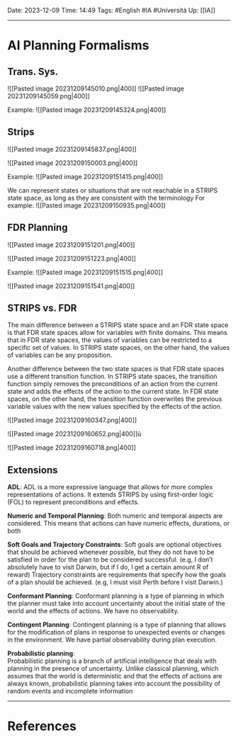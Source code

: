 Date: 2023-12-09
Time: 14:49
Tags: #English #IA #Università 
Up: [[IA]]

---
# AI Planning Formalisms

## Trans. Sys.

![[Pasted image 20231209145010.png|400]]
![[Pasted image 20231209145059.png|400]]

Example:
![[Pasted image 20231209145324.png|400]]

## Strips

![[Pasted image 20231209145837.png|400]]

![[Pasted image 20231209150003.png|400]]

Example:
![[Pasted image 20231209151415.png|400]]

We can represent states or situations that are not reachable in a STRIPS state space, as long as they are consistent with the terminology
For example:
![[Pasted image 20231209150935.png|400]]

## FDR Planning

![[Pasted image 20231209151201.png|400]]

![[Pasted image 20231209151223.png|400]]

Example:
![[Pasted image 20231209151515.png|400]]

![[Pasted image 20231209151541.png|400]]

## STRIPS vs. FDR
  
The main difference between a STRIPS state space and an FDR state space is that FDR state spaces allow for variables with finite domains. This means that in FDR state spaces, the values of variables can be restricted to a specific set of values. In STRIPS state spaces, on the other hand, the values of variables can be any proposition.

Another difference between the two state spaces is that FDR state spaces use a different transition function. In STRIPS state spaces, the transition function simply removes the preconditions of an action from the current state and adds the effects of the action to the current state. In FDR state spaces, on the other hand, the transition function overwrites the previous variable values with the new values specified by the effects of the action.

![[Pasted image 20231209160347.png|400]]

![[Pasted image 20231209160652.png|400]]ù

![[Pasted image 20231209160718.png|400]]

## Extensions

**ADL**:
ADL is a more expressive language that allows for more complex representations of actions. It extends STRIPS by using first-order logic (FOL) to represent preconditions and effects. 

**Numeric and Temporal Planning**:
Both numeric and temporal aspects are considered. This means that actions can have numeric effects, durations, or both

**Soft Goals and Trajectory Constraints**:
Soft goals are optional objectives that should be achieved whenever possible, but they do not have to be satisfied in order for the plan to be considered successful. (e.g, I don’t absolutely have to visit Darwin, but if I do, I get a certain amount R of reward)
Trajectory constraints are requirements that specify how the goals of a plan should be achieved. (e.g, I must visit Perth before I visit Darwin.)

**Conformant Planning**:
Conformant planning is a type of planning in which the planner must take into account uncertainty about the initial state of the world and the effects of actions. We have no observability.

**Contingent Planning**:
Contingent planning is a type of planning that allows for the modification of plans in response to unexpected events or changes in the environment. We have partial observability during plan execution.

**Probabilistic planning**:  
Probabilistic planning is a branch of artificial intelligence that deals with planning in the presence of uncertainty. Unlike classical planning, which assumes that the world is deterministic and that the effects of actions are always known, probabilistic planning takes into account the possibility of random events and incomplete information

---
# References
